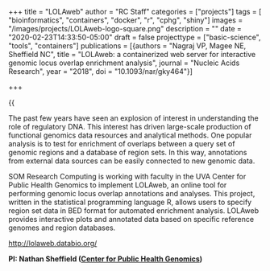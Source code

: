 +++
title = "LOLAweb"
author = "RC Staff"
categories = ["projects"]
tags = [
  "bioinformatics",
  "containers",
  "docker",
  "r",
  "cphg",
  "shiny"]
images = "/images/projects/LOLAweb-logo-square.png"
description = ""
date = "2020-02-23T14:33:50-05:00"
draft = false
projecttype = ["basic-science", "tools", "containers"]
publications = [{authors = "Nagraj VP, Magee NE, Sheffield NC", title = "LOLAweb: a containerized web server for interactive genomic locus overlap enrichment analysis", journal = "Nucleic Acids Research", year = "2018", doi = "10.1093/nar/gky464"}]

+++

{{<audio src="index.mp3">}}

The past few years have seen an explosion of interest in understanding the role of regulatory DNA. This interest has driven large-scale production of functional genomics data resources and analytical methods. One popular analysis is to test for enrichment of overlaps between a query set of genomic regions and a database of region sets. In this way, annotations from external data sources can be easily connected to new genomic data.

SOM Research Computing is working with faculty in the UVA Center for Public Health Genomics to implement LOLAweb, an online tool for performing genomic locus overlap annotations and analyses. This project, written in the statistical programming language R, allows users to specify region set data in BED format for automated enrichment analysis. LOLAweb provides interactive plots and annotated data based on specific reference genomes and region databases. 

<http://lolaweb.databio.org/>

**PI: Nathan Sheffield ([Center for Public Health Genomics](https://med.virginia.edu/cphg/))**
